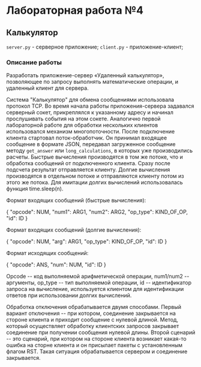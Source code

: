 # Лабораторная работа №4
## Калькулятор
`server.py` - серверное приложение;
`сlient.py` - приложение-клиент;

###  Описание работы

Разработать приложение-сервер «Удаленный калькулятор», позволяющее по запросу выполнять математические операции, и удаленный клиент для сервера.

Система "Калькулятор" для обмена сообщениями использовала протокол TCP.
Во время начала работы приложения-сервера задавался серверный сокет, 
прикреплялся к указанному адресу и начинал прослушивать события на этом сокете.
Аналогично первой лабораторной работе для обработки нескольких клиентов использовался механизм
многопоточности. После подключение клиента стартовал поток-обработчик.
Он принимал входящее сообщение в формате JSON, передавал загруженное сообщение методу `get_answer` или
`long_calculations`, в которых уже производились расчеты.
Быстрые вычисления производятся в том же потоке, что и обработка сообщений от подключенного клиента.
Сразу после подсчета результат отправляется клиенту.
Долгие вычисления производятся в отдельном потоке и отправляются клиенту потом из этого же потока.
Для имитации долгих вычислений использовалась функция time.sleep(n).

Формат входящих сообщений (быстрые вычисления):

{
"opcode": NUM, 
"num1": ARG1, 
"num2": ARG2, 
"op_type": KIND_OF_OP, 
"id": ID
 }
 
 Формат входящих сообщений (долгие вычисления):

{ "opcode": NUM,
 "arg": ARG1,
 "op_type": KIND_OF_OP,
 "id": ID
}

Формат исходящих сообщений: 


{ "opcode": ANS, 
"num": NUM,
 "id": ID 
}


Opcode -- код выполняемой арифметической операции, num1/num2 -- аргументы, op_type -- тип выполняемой операции,
id -- идентификатор запроса на вычисление, используется клиентом для идентификации ответов при использовании долгих вычислений. 

Обработка отключения обрабатывается двумя способами.
Первый вариант отключения --  при котором, соединение закрывается на стороне клиента и приходит сообщение с нулевой длиной. Метод, который осуществляет обработку клиентских запросов закрывает соединение при получении сообщения нулевой длины. Второй сценарий -- это сценарий, при котором на стороне клиента возникает какая-то ошибка на сторне клиента и он присылает пакеты с установленным флагом RST. Такая ситуация обрабатывается сервером и соединение закрывается. 
